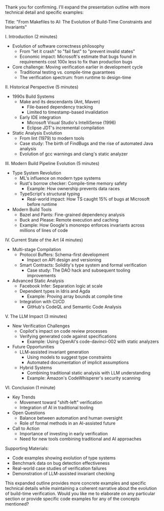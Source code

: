 Thank you for confirming. I'll expand the presentation outline with more technical detail and specific examples:

Title: "From Makefiles to AI: The Evolution of Build-Time Constraints and Invariants"

I. Introduction (2 minutes)
- Evolution of software correctness philosophy
  - From "let it crash" to "fail fast" to "prevent invalid states"
  - Economic impact: Microsoft's estimate that bugs found in requirements cost 100x less to fix than production bugs
- Core challenge: Moving verification earlier in development cycle
  - Traditional testing vs. compile-time guarantees
  - The verification spectrum: from runtime to design-time

II. Historical Perspective (5 minutes)
- 1990s Build Systems
  - Make and its descendants (Ant, Maven)
    - File-based dependency tracking
    - Limited to timestamp-based invalidation
  - Early IDE integration
    - Microsoft Visual Studio's IntelliSense (1996)
    - Eclipse JDT's incremental compilation
- Static Analysis Evolution
  - From lint (1979) to modern tools
  - Case study: The birth of FindBugs and the rise of automated Java analysis
  - Evolution of gcc warnings and clang's static analyzer

III. Modern Build Pipeline Evolution (5 minutes)
- Type System Revolution
  - ML's influence on modern type systems
  - Rust's borrow checker: Compile-time memory safety
    - Example: How ownership prevents data races
  - TypeScript's structural typing
    - Real-world impact: How TS caught 15% of bugs at Microsoft before runtime
- Modern Build Tools
  - Bazel and Pants: Fine-grained dependency analysis
  - Buck and Please: Remote execution and caching
  - Example: How Google's monorepo enforces invariants across millions of lines of code

IV. Current State of the Art (4 minutes)
- Multi-stage Compilation
  - Protocol Buffers: Schema-first development
    - Impact on API design and versioning
  - Smart Contracts: Solidity's type system and formal verification
    - Case study: The DAO hack and subsequent tooling improvements
- Advanced Static Analysis
  - Facebook Infer: Separation logic at scale
  - Dependent types in Idris and Agda
    - Example: Proving array bounds at compile time
  - Integration with CI/CD
    - GitHub's CodeQL and Semantic Code Analysis

V. The LLM Impact (3 minutes)
- New Verification Challenges
  - Copilot's impact on code review processes
  - Verifying generated code against specifications
    - Example: Using OpenAI's code-davinci-002 with static analyzers
- Future Opportunities
  - LLM-assisted invariant generation
    - Using models to suggest type constraints
    - Automated documentation of implicit assumptions
  - Hybrid Systems
    - Combining traditional static analysis with LLM understanding
    - Example: Amazon's CodeWhisperer's security scanning

VI. Conclusion (1 minute)
- Key Trends
  - Movement toward "shift-left" verification
  - Integration of AI in traditional tooling
- Open Questions
  - Balance between automation and human oversight
  - Role of formal methods in an AI-assisted future
- Call to Action
  - Importance of investing in early verification
  - Need for new tools combining traditional and AI approaches

Supporting Materials:
- Code examples showing evolution of type systems
- Benchmark data on bug detection effectiveness
- Real-world case studies of verification failures
- Demonstration of LLM-assisted invariant checking

This expanded outline provides more concrete examples and specific technical details while maintaining a coherent narrative about the evolution of build-time verification. Would you like me to elaborate on any particular section or provide specific code examples for any of the concepts mentioned?